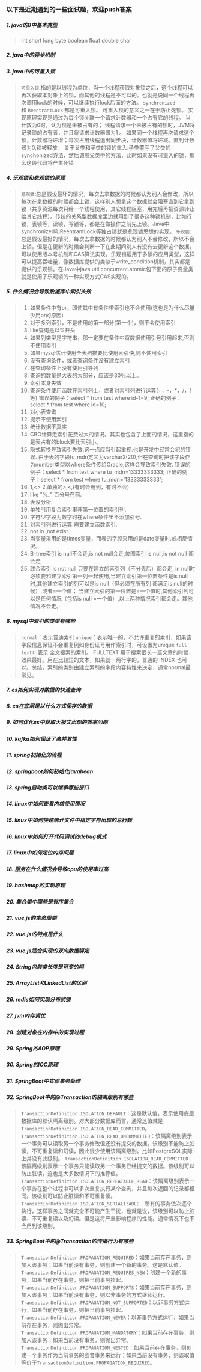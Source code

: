 ### 以下是近期遇到的一些面试题，欢迎push答案

##### 1. java的8中基本类型
> int short long byte boolean float double char

##### 2. java中的异步机制


##### 3. java中的可重入锁
> `可重入锁`:指的是以线程为单位，当一个线程获取对象锁之后，这个线程可以再次获取本对象上的锁，而其他的线程是不可以的。也就是说同一个线程再次调用lock的时候，可以继续执行lock后面的方法。
> `synchronized` 和 `ReentrantLock` 都是可重入锁。
> 可重入锁的意义之一在于防止死锁。
> 实现原理实现是通过为每个锁关联一个请求计数器和一个占有它的线程。
> 当计数为0时，认为锁是未被占有的；
> 线程请求一个未被占有的锁时，JVM将记录锁的占有者，并且将请求计数器置为1 。
> 如果同一个线程再次请求这个锁，计数器将递增；每次占用线程退出同步块，计数器值将递减。直到计数器为0,锁被释放。
> 关于父类和子类的锁的重入:子类覆写了父类的synchonized方法，然后调用父类中的方法，此时如果没有可重入的锁，那么这段代码将产生死锁

##### 4. 乐观锁和悲观锁的原理
> `悲观锁`:总是假设最坏的情况，每次去拿数据的时候都认为别人会修改，所以每次在拿数据的时候都会上锁，这样别人想拿这个数据就会阻塞直到它拿到锁（共享资源每次只给一个线程使用，其它线程阻塞，用完后再把资源转让给其它线程）。传统的关系型数据库里边就用到了很多这种锁机制，比如行锁，表锁等，读锁，写锁等，都是在做操作之前先上锁。Java中synchronized和ReentrantLock等独占锁就是悲观锁思想的实现。
> `乐观锁`:总是假设最好的情况，每次去拿数据的时候都认为别人不会修改，所以不会上锁，但是在更新的时候会判断一下在此期间别人有没有去更新这个数据，可以使用版本号机制和CAS算法实现。乐观锁适用于多读的应用类型，这样可以提高吞吐量，像数据库提供的类似于write_condition机制，其实都是提供的乐观锁。在Java中java.util.concurrent.atomic包下面的原子变量类就是使用了乐观锁的一种实现方式CAS实现的。

##### 5. 什么情况会导致数据库中索引失效
> 1. 如果条件中有or，即使其中有条件带索引也不会使用(这也是为什么尽量少用or的原因)
> 2. 对于多列索引，不是使用的第一部分(第一个)，则不会使用索引
> 3. like查询是以%开头
> 4. 如果列类型是字符串，那一定要在条件中将数据使用引号引用起来,否则不使用索引
> 5. 如果mysql估计使用全表扫描要比使用索引快,则不使用索引
> 6. 没有查询条件，或者查询条件没有建立索引 
> 7. 在查询条件上没有使用引导列 
> 8. 查询的数量是大表的大部分，应该是30％以上。 
> 9. 索引本身失效
> 10. 查询条件使用函数在索引列上，或者对索引列进行运算(+，-，*，/，! 等) 错误的例子：select * from test where id-1=9; 正确的例子：select * from test where id=10; 
> 11. 对小表查询 
> 12. 提示不使用索引
> 13. 统计数据不真实 
> 14. CBO计算走索引花费过大的情况。其实也包含了上面的情况，这里指的是表占有的block要比索引小。 
> 15. 隐式转换导致索引失效.这一点应当引起重视.也是开发中经常会犯的错误. 由于表的字段tu_mdn定义为varchar2(20),但在查询时把该字段作为number类型以where条件传给Oracle,这样会导致索引失效. 错误的例子：select * from test where tu_mdn=13333333333; 正确的例子：select * from test where tu_mdn='13333333333'; 
> 16. 1,<> 2,单独的>,<,(有时会用到，有时不会) 
> 17. like "%_" 百分号在前. 
> 18. 表没分析. 
> 19. 单独引用复合索引里非第一位置的索引列. 
> 20. 字符型字段为数字时在where条件里不添加引号. 
> 21. 对索引列进行运算.需要建立函数索引. 
> 22. not in ,not exist. 
> 23. 当变量采用的是times变量，而表的字段采用的是date变量时.或相反情况。 
> 24. B-tree索引 is null不会走,is not null会走,位图索引 is null,is not null 都会走 
> 25. 联合索引 is not null 只要在建立的索引列（不分先后）都会走, in null时 必须要和建立索引第一列一起使用,当建立索引第一位置条件是is null 时,其他建立索引的列可以是is null（但必须在所有列 都满足is null的时候）,或者=一个值； 当建立索引的第一位置是=一个值时,其他索引列可以是任何情况（包括is null =一个值）,以上两种情况索引都会走。其他情况不会走。


##### 6. mysql中索引的类型有哪些
> `normal`：表示普通索引
> `unique`：表示唯一的，不允许重复的索引，如果该字段信息保证不会重复例如身份证号用作索引时，可设置为unique
> `full textl`: 表示 全文搜索的索引。 FULLTEXT 用于搜索很长一篇文章的时候，效果最好。用在比较短的文本，如果就一两行字的，普通的 INDEX 也可以。总结，索引的类别由建立索引的字段内容特性来决定，通常normal最常见。

##### 7. es如何实现对数据的快速查询


##### 8. es在底层是以什么方式保存的数据


##### 9. 如何优化es中获取大报文出现的效率问题


##### 10. kafka如何保证了高并发性


##### 11. spring初始化的流程


##### 12. springboot如何初始化javabean


##### 13. spring启动类可以继承哪些接口


##### 14. linux中如何查看内核使用情况


##### 15. linux中如何快速统计文件中指定字符出现的总行数


##### 16. linux中如何打开代码调试的debug模式


##### 17. linux中如何定位内存问题


##### 18. 服务在什么情况会导致cpu的使用率过高


##### 19. hashmap的实现原理


##### 20. 集合类中哪些是有序集合


##### 21. vue.js的生命周期


##### 22. vue.js的特点是什么


##### 23. vue.js适合实现的双向数据绑定


##### 24. String包装类长度是可变的吗


##### 25. ArrayList和LinkedList的区别


##### 26. redis如何实现分布式锁


##### 27. jvm内存调优


##### 28. 创建对象在内存中的实现过程


##### 29. Spring的AOP原理


##### 30. Spring的IOC原理


##### 31. SpringBoot中实现事务处理


##### 32. SpringBoot中的@Transaction的隔离级别有哪些
> `TransactionDefinition.ISOLATION_DEFAULT`：这是默认值，表示使用底层数据库的默认隔离级别。对大部分数据库而言，通常这值就是`TransactionDefinition.ISOLATION_READ_COMMITTED`。
> `TransactionDefinition.ISOLATION_READ_UNCOMMITTED`：该隔离级别表示一个事务可以读取另一个事务修改但还没有提交的数据。该级别不能防止脏读，不可重复读和幻读，因此很少使用该隔离级别。比如PostgreSQL实际上并没有此级别。
> `TransactionDefinition.ISOLATION_READ_COMMITTED`：该隔离级别表示一个事务只能读取另一个事务已经提交的数据。该级别可以防止脏读，这也是大多数情况下的推荐值。
> `TransactionDefinition.ISOLATION_REPEATABLE_READ`：该隔离级别表示一个事务在整个过程中可以多次重复执行某个查询，并且每次返回的记录都相同。该级别可以防止脏读和不可重复读。
> `TransactionDefinition.ISOLATION_SERIALIZABLE`：所有的事务依次逐个执行，这样事务之间就完全不可能产生干扰，也就是说，该级别可以防止脏读、不可重复读以及幻读。但是这将严重影响程序的性能。通常情况下也不会用到该级别。

##### 33. SpringBoot中的@Transaction的传播行为有哪些
> `TransactionDefinition.PROPAGATION_REQUIRED`：如果当前存在事务，则加入该事务；如果当前没有事务，则创建一个新的事务。这是默认值。
> `TransactionDefinition.PROPAGATION_REQUIRES_NEW`：创建一个新的事务，如果当前存在事务，则把当前事务挂起。
> `TransactionDefinition.PROPAGATION_SUPPORTS`：如果当前存在事务，则加入该事务；如果当前没有事务，则以非事务的方式继续运行。
> `TransactionDefinition.PROPAGATION_NOT_SUPPORTED`：以非事务方式运行，如果当前存在事务，则把当前事务挂起。
> `TransactionDefinition.PROPAGATION_NEVER`：以非事务方式运行，如果当前存在事务，则抛出异常。
> `TransactionDefinition.PROPAGATION_MANDATORY`：如果当前存在事务，则加入该事务；如果当前没有事务，则抛出异常。
> `TransactionDefinition.PROPAGATION_NESTED`：如果当前存在事务，则创建一个事务作为当前事务的嵌套事务来运行；如果当前没有事务，则该取值等价于`TransactionDefinition.PROPAGATION_REQUIRED`。





